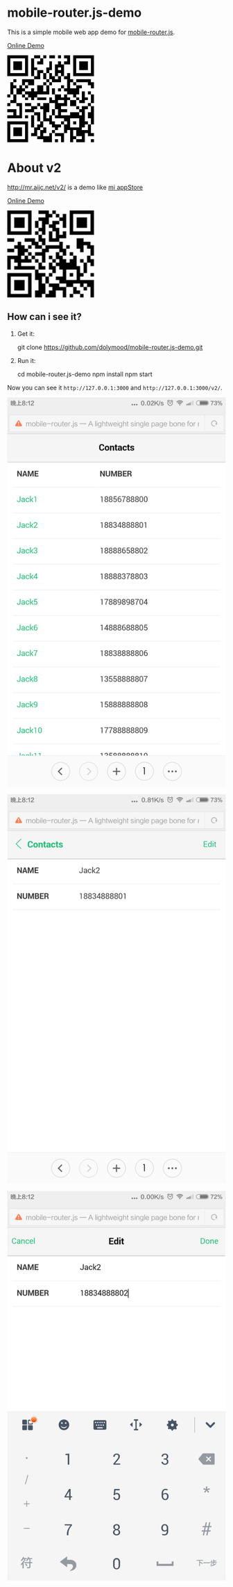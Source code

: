 # mobile-router.js-demo

This is a simple mobile web app demo for [mobile-router.js](https://github.com/dolymood/mobile-router.js).

[Online Demo](http://mr.aijc.net)

![Online Demo](https://github.com/dolymood/mobile-router.js-demo/raw/master/fakeData/QR.png)

# About v2

<http://mr.aijc.net/v2/> is a demo like [mi appStore](http://m.app.mi.com/)

[Online Demo](http://mr.aijc.net/v2/)

![Online Demo](https://github.com/dolymood/mobile-router.js-demo/raw/master/fakeData/v2QR.png)

## How can i see it?

1) Get it:

	git clone https://github.com/dolymood/mobile-router.js-demo.git

2) Run it:
	
	cd mobile-router.js-demo
	npm install
	npm start

Now you can see it `http://127.0.0.1:3000` and `http://127.0.0.1:3000/v2/`.

![contacts](https://github.com/dolymood/mobile-router.js-demo/raw/master/fakeData/contacts.png)

![detail](https://github.com/dolymood/mobile-router.js-demo/raw/master/fakeData/detail.png)

![edit](https://github.com/dolymood/mobile-router.js-demo/raw/master/fakeData/edit.png)